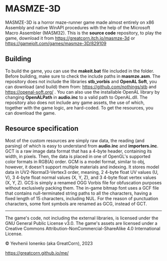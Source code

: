 # MASMZE-3D
MASMZE-3D is a horror maze-runner game made almost entirely on x86 Assembly and native WinAPI procedures with the help of the Microsoft Macro Assembler (MASM32).
This is the **source code** repository, to play the game, download it from https://greatcorn.itch.io/masmze-3d or https://gamejolt.com/games/masmze-3D/829109

## Building
To build the game, you can use the **makeit.bat** file included in the folder. Before building, make sure to check the include paths in **masmze.asm**.
The repository does not include the libraries **stb_vorbis** and **OpenAL Soft**, you can download (and build) them from: https://github.com/nothings/stb and https://openal-soft.org/ . You can also use the installable OpenAL library by changing **OpenALPath** in **audio.inc** to a valid path to OpenAL.dll.
The repository also does not include any game assets, the use of which, together with the game logic, are hard-coded. To get the resources, you can download the game.

## Resource specification
Most of the custom resources are simply raw data, the reading (and parsing) of which is easy to understand from **audio.inc** and **importers.inc**.
GCT is a raw image data format that has a 4-byte header, containing its width, in pixels. Then, the data is placed in one of OpenGL's supported color formats in RGB(A) order.
GCM is a model format, similar to obj, however, it doesn't support multiple materials and indexing. It stores model data in UV2-Normal3-Vertex3 order, meaning, 2 4-byte float UV values (U, V), 3 4-byte float normal values (X, Y, Z), and 3 4-byte float vertex values (X, Y, Z).
GCS is simply a renamed OGG Vorbis file for obfuscation purposes without exclusively packing them.
The in-game bitmap font uses a GCF file that contains null-terminated string paths to all the characters, having a fixed length of 15 characters, including NUL. For the reason of punctuation characters, some font symbols are renamed as GCG, instead of GCT.

***

The game's code, not including the external libraries, is licensed under the GNU General Public License v3.0. The game's assets are licensed under a Creative Commons Attribution-NonCommercial-ShareAlike 4.0 International License.

© Yevhenii Ionenko (aka GreatCorn), 2023

https://greatcorn.github.io/me/
